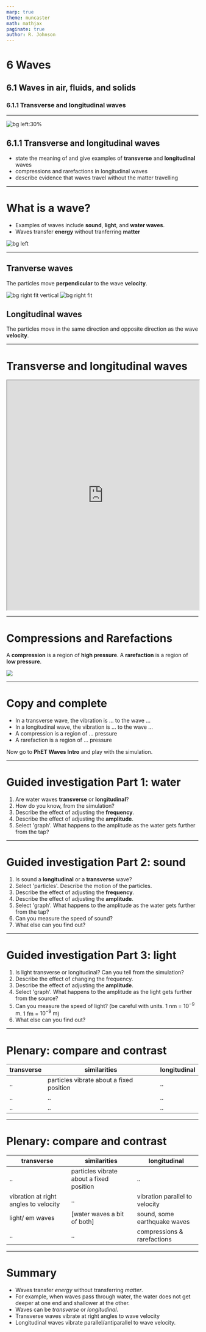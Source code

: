 ```yaml
---
marp: true
theme: muncaster
math: mathjax
paginate: true
author: R. Johnson
---
```


# 6 Waves

## 6.1 Waves in air, fluids, and solids

### 6.1.1 Transverse and longitudinal waves

---

![bg left:30%](https://upload.wikimedia.org/wikipedia/commons/a/a5/Tsunami_by_hokusai_19th_century.jpg)

## 6.1.1 Transverse and longitudinal waves

- state the meaning of and give examples of **transverse** and **longitudinal** waves
- compressions and rarefactions in longitudinal waves
- describe evidence that waves travel without the matter travelling

---

# What is a wave?

- Examples of waves include **sound**, **light**, and **water waves**.
- Waves transfer **energy** without tranferring **matter**

![bg left](https://www.kiss917.com/wp-content/uploads/sites/4/2017/06/giphy-1.gif)

---

## Tranverse waves

The particles move **perpendicular** to the wave **velocity**.

![bg right fit vertical](http://www.acs.psu.edu/drussell/Demos/waves/Twave.gif)
![bg right fit](http://www.acs.psu.edu/drussell/Demos/waves/Lwave-v8.gif)

## Longitudinal waves

The particles move in the same direction and opposite direction as the wave **velocity**.

<!-- Use the slinky spring here to demonstrate transverse and longitudinal waves. -->

---

# Transverse and longitudinal waves

<iframe src="https://phet.colorado.edu/sims/html/waves-intro/latest/waves-intro_en.html"
        width="100%"
        height="600"
        allowfullscreen>
</iframe>

---

# Compressions and Rarefactions

A **compression** is a region of **high pressure**.
A **rarefaction** is a region of **low pressure**.

![](http://www.acs.psu.edu/drussell/Demos/waves/Lwave-Red-2.gif)

---

# Copy and complete

- In a transverse wave, the vibration is ... to the wave ...
- In a longitudinal wave, the vibration is ... to the wave ...
- A compression is a region of ... pressure
- A rarefaction is a region of ... pressure

Now go to **PhET Waves Intro** and play with the simulation.

---

# Guided investigation Part 1: **water**

1. Are water waves **transverse** or **longitudinal**?
2. How do you know, from the simulation?
3. Describe the effect of adjusting the **frequency**.
4. Describe the effect of adjusting the **amplitude**.
5. Select 'graph'. What happens to the amplitude as the water gets further from the tap?

---

# Guided investigation Part 2: **sound**

1. Is sound a **longitudinal** or a **transverse** wave?
2. Select 'particles'. Describe the motion of the particles.
3. Describe the effect of adjusting the **frequency**.
4. Describe the effect of adjusting the **amplitude**.
5. Select 'graph'. What happens to the amplitude as the water gets further from the tap?
6. Can you measure the speed of sound?
7. What else can you find out?

---

# Guided investigation Part 3: **light**

1. Is light transverse or longitudinal? Can you tell from the simulation?
2. Describe the effect of changing the frequency.
3. Describe the effect of adjusting the **amplitude**.
4. Select 'graph'. What happens to the amplitude as the light gets further from the source?
5. Can you measure the speed of light? (be careful with units. 1 nm = $10^{-9} \text{ m}$. 1 fm = $10^{-9}\text{ m}$)
6. What else can you find out?

---

# Plenary: compare and contrast

| transverse | similarities                             | longitudinal |
| ---------- | ---------------------------------------- | ------------ |
| ..         | particles vibrate about a fixed position | ..           |
| ..         | ..                                       | ..           |
| ..         | ..                                       | ..           |

---

# Plenary: compare and contrast

| transverse                            | similarities                             | longitudinal                   |
| ------------------------------------- | ---------------------------------------- | ------------------------------ |
| ..                                    | particles vibrate about a fixed position | ..                             |
| vibration at right angles to velocity | ..                                       | vibration parallel to velocity |
| light/ em waves                       | [water waves a bit of both]              | sound, some earthquake waves   |
| ..                                    | ..                                       | compressions & rarefactions    |

---

# Summary

- Waves transfer _energy_ without transferring _matter_.
- For example, when waves pass through water, the water does not get deeper at one end and shallower at the other.
- Waves can be _transverse_ or _longitudinal_.
- Transverse waves vibrate at right angles to wave velocity
- Longitudinal waves vibrate parallel/antiparallel to wave velocity.
